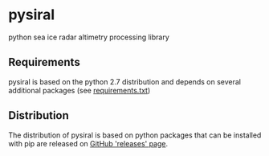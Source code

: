 # pysiral

python sea ice radar altimetry processing library

## Requirements

pysiral is based on the python 2.7 distribution and depends on several additional packages (see [requirements.txt](requirements.txt))

## Distribution

The distribution of pysiral is based on python packages that can be installed with pip are released on [GitHub 'releases' page](https://github.com/shendric/pysiral/releases).





